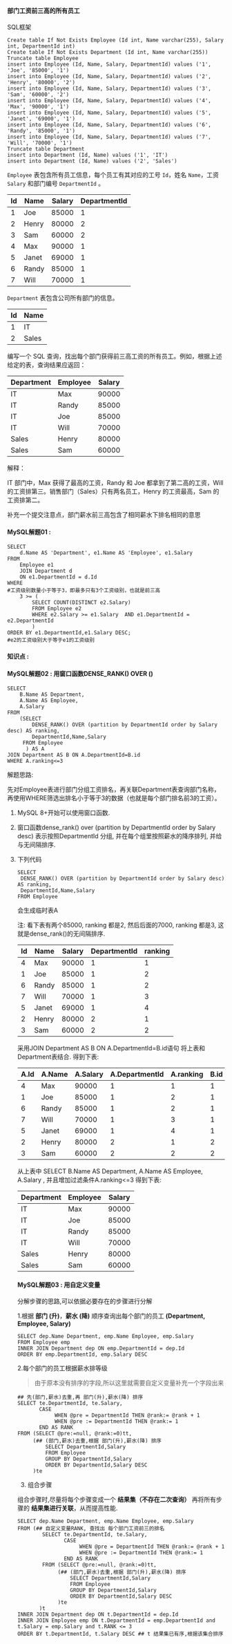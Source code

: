 #### 部门工资前三高的所有员工

 SQL框架

```mysql
Create table If Not Exists Employee (Id int, Name varchar(255), Salary int, DepartmentId int)
Create table If Not Exists Department (Id int, Name varchar(255))
Truncate table Employee
insert into Employee (Id, Name, Salary, DepartmentId) values ('1', 'Joe', '85000', '1')
insert into Employee (Id, Name, Salary, DepartmentId) values ('2', 'Henry', '80000', '2')
insert into Employee (Id, Name, Salary, DepartmentId) values ('3', 'Sam', '60000', '2')
insert into Employee (Id, Name, Salary, DepartmentId) values ('4', 'Max', '90000', '1')
insert into Employee (Id, Name, Salary, DepartmentId) values ('5', 'Janet', '69000', '1')
insert into Employee (Id, Name, Salary, DepartmentId) values ('6', 'Randy', '85000', '1')
insert into Employee (Id, Name, Salary, DepartmentId) values ('7', 'Will', '70000', '1')
Truncate table Department
insert into Department (Id, Name) values ('1', 'IT')
insert into Department (Id, Name) values ('2', 'Sales')
```

 `Employee` 表包含所有员工信息，每个员工有其对应的工号 `Id`，姓名 `Name`，工资 `Salary` 和部门编号 `DepartmentId` 。

| Id   | Name  | Salary | DepartmentId |
| ---- | ----- | ------ | ------------ |
| 1    | Joe   | 85000  | 1            |
| 2    | Henry | 80000  | 2            |
| 3    | Sam   | 60000  | 2            |
| 4    | Max   | 90000  | 1            |
| 5    | Janet | 69000  | 1            |
| 6    | Randy | 85000  | 1            |
| 7    | Will  | 70000  | 1            |

`Department` 表包含公司所有部门的信息。

| Id   | Name  |
| ---- | ----- |
| 1    | IT    |
| 2    | Sales |

编写一个 SQL 查询，找出每个部门获得前三高工资的所有员工。例如，根据上述给定的表，查询结果应返回：

| Department | Employee | Salary |
| ---------- | -------- | ------ |
| IT         | Max      | 90000  |
| IT         | Randy    | 85000  |
| IT         | Joe      | 85000  |
| IT         | Will     | 70000  |
| Sales      | Henry    | 80000  |
| Sales      | Sam      | 60000  |

解释：

IT 部门中，Max 获得了最高的工资，Randy 和 Joe 都拿到了第二高的工资，Will 的工资排第三。销售部门（Sales）只有两名员工，Henry 的工资最高，Sam 的工资排第二。

补充一个提交注意点，部门薪水前三高包含了相同薪水下排名相同的意思



#### MySQL解题01  :

```mysql
SELECT
	d.Name AS 'Department', e1.Name AS 'Employee', e1.Salary
FROM
 	Employee e1 
	JOIN Department d 
	ON e1.DepartmentId = d.Id
WHERE
#工资级别数量小于等于3，即最多只有3个工资级别，也就是前三高
 	3 >= (
     	SELECT COUNT(DISTINCT e2.Salary)
 		FROM Employee e2
  		WHERE e2.Salary >= e1.Salary  AND e1.DepartmentId = e2.DepartmentId
    	)
ORDER BY e1.DepartmentId,e1.Salary DESC;
#e2的工资级别大于等于e1的工资级别
```

#### 知识点 :



#### MySQL解题02 :    用窗口函数DENSE_RANK() OVER ()

```mysql
SELECT 
    B.Name AS Department,
    A.Name AS Employee,
    A.Salary
FROM 
	(SELECT 
		DENSE_RANK() OVER (partition by DepartmentId order by Salary desc) AS ranking,
	 	DepartmentId,Name,Salary
     FROM Employee
      ) AS A
JOIN Department AS B ON A.DepartmentId=B.id
WHERE A.ranking<=3
```

 解题思路:

先对Employee表进行部门分组工资排名，再关联Department表查询部门名称，再使用WHERE筛选出排名小于等于3的数据（也就是每个部门排名前3的工资）。

1. MySQL 8+开始可以使用窗口函数. 

2. 窗口函数dense_rank() over (partition by DepartmentId order by Salary desc)   表示按照DepartmentId 分组, 并在每个组里按照薪水的降序排列, 并给与无间隔排序.

3. 下列代码

   ```MYSQL
   SELECT 
   	DENSE_RANK() OVER (partition by DepartmentId order by Salary desc) AS ranking,
   	DepartmentId,Name,Salary
   FROM Employee
   ```

   会生成临时表A

   注: 看下表有两个85000, ranking 都是2, 然后后面的7000, ranking 都是3, 这就是dense_rank()的无间隔排序.

   | Id   | Name  | Salary | DepartmentId | ranking |
   | ---- | ----- | ------ | ------------ | ------- |
   | 4    | Max   | 90000  | 1            | 1       |
   | 1    | Joe   | 85000  | 1            | 2       |
   | 6    | Randy | 85000  | 1            | 2       |
   | 7    | Will  | 70000  | 1            | 3       |
   | 5    | Janet | 69000  | 1            | 4       |
   | 2    | Henry | 80000  | 2            | 1       |
   | 3    | Sam   | 60000  | 2            | 2       |

   采用JOIN Department AS B ON A.DepartmentId=B.id语句 将上表和Department表结合. 得到下表:

   | A.Id | A.Name | A.Salary | A.DepartmentId | A.ranking | B.id | B.Name |
   | ---- | ------ | -------- | -------------- | --------- | ---- | ------ |
   | 4    | Max    | 90000    | 1              | 1         | 1    | IT     |
   | 1    | Joe    | 85000    | 1              | 2         | 1    | IT     |
   | 6    | Randy  | 85000    | 1              | 2         | 1    | IT     |
   | 7    | Will   | 70000    | 1              | 3         | 1    | IT     |
   | 5    | Janet  | 69000    | 1              | 4         | 1    | IT     |
   | 2    | Henry  | 80000    | 2              | 1         | 2    | Sales  |
   | 3    | Sam    | 60000    | 2              | 2         | 2    | Sales  |

   从上表中  SELECT  B.Name AS Department, A.Name AS Employee, A.Salary , 并且增加过滤条件A.ranking<=3 得到下表:

   | Department | Employee | Salary |
   | ---------- | -------- | ------ |
   | IT         | Max      | 90000  |
   | IT         | Joe      | 85000  |
   | IT         | Randy    | 85000  |
   | IT         | Will     | 70000  |
   | Sales      | Henry    | 80000  |
   | Sales      | Sam      | 60000  |

   

   #### MySQL解题03 :    用自定义变量

   分解步骤的思路,可以依据必要存在的步骤进行分解

   1.根据 **部门 (升)**，**薪水 (降)** 顺序查询出每个部门的员工 **(Department, Employee, Salary)**

   ```mysql
   SELECT dep.Name Department, emp.Name Employee, emp.Salary
   FROM Employee emp
   INNER JOIN Department dep ON emp.DepartmentId = dep.Id
   ORDER BY emp.DepartmentId, emp.Salary DESC
   ```

   2.每个部门的员工根据薪水排等级

   > 由于原本没有排序的字段,所以这里就需要自定义变量补充一个字段出来

   ```mysql
   ## 先(部门,薪水)去重,再 部门(升),薪水(降) 排序
   SELECT te.DepartmentId, te.Salary,
          CASE 
               WHEN @pre = DepartmentId THEN @rank:= @rank + 1
               WHEN @pre := DepartmentId THEN @rank:= 1
          END AS RANK
   FROM (SELECT @pre:=null, @rank:=0)tt,
        (## (部门,薪水)去重,根据 部门(升),薪水(降) 排序
            SELECT DepartmentId,Salary
            FROM Employee
            GROUP BY DepartmentId,Salary
            ORDER BY DepartmentId,Salary DESC
        )te
   ```

   3. 组合步骤

   组合步骤时,尽量将每个步骤变成一个 **结果集（不存在二次查询）**
   再将所有步骤的 **结果集进行关联**，从而提高性能.

   ```mysql
   SELECT dep.Name Department, emp.Name Employee, emp.Salary
   FROM (## 自定义变量RANK, 查找出 每个部门工资前三的排名
           SELECT te.DepartmentId, te.Salary,
                  CASE 
                       WHEN @pre = DepartmentId THEN @rank:= @rank + 1
                       WHEN @pre := DepartmentId THEN @rank:= 1
                  END AS RANK
           FROM (SELECT @pre:=null, @rank:=0)tt,
                (## (部门,薪水)去重,根据 部门(升),薪水(降) 排序
                    SELECT DepartmentId,Salary
                    FROM Employee
                    GROUP BY DepartmentId,Salary
                    ORDER BY DepartmentId,Salary DESC
                )te
          )t
   INNER JOIN Department dep ON t.DepartmentId = dep.Id
   INNER JOIN Employee emp ON t.DepartmentId = emp.DepartmentId and t.Salary = emp.Salary and t.RANK <= 3
   ORDER BY t.DepartmentId, t.Salary DESC ## t 结果集已有序,根据该集合排序
   ```

   